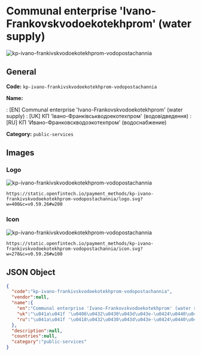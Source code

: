 
# Communal enterprise 'Ivano-Frankovskvodoekotekhprom' (water supply) 
![kp-ivano-frankivskvodoekotekhprom-vodopostachannia](https://static.openfintech.io/payment_methods/kp-ivano-frankivskvodoekotekhprom-vodopostachannia/logo.svg?w=400&c=v0.59.26#w200)  

## General 
**Code:** `kp-ivano-frankivskvodoekotekhprom-vodopostachannia` 
 
**Name:** 
 
:	[EN] Communal enterprise 'Ivano-Frankovskvodoekotekhprom' (water supply) 
:	[UK] КП 'Івано-Франківськводоекотехпром' (водовідведення) 
:	[RU] КП 'Ивано-Франковскводоэкотехпром' (водоснабжение) 
 
**Category:** `public-services` 
 

## Images 

### Logo 
![kp-ivano-frankivskvodoekotekhprom-vodopostachannia](https://static.openfintech.io/payment_methods/kp-ivano-frankivskvodoekotekhprom-vodopostachannia/logo.svg?w=400&c=v0.59.26#w200)  

```
https://static.openfintech.io/payment_methods/kp-ivano-frankivskvodoekotekhprom-vodopostachannia/logo.svg?w=400&c=v0.59.26#w200
```  

### Icon 
![kp-ivano-frankivskvodoekotekhprom-vodopostachannia](https://static.openfintech.io/payment_methods/kp-ivano-frankivskvodoekotekhprom-vodopostachannia/icon.svg?w=278&c=v0.59.26#w100)  

```
https://static.openfintech.io/payment_methods/kp-ivano-frankivskvodoekotekhprom-vodopostachannia/icon.svg?w=278&c=v0.59.26#w100
```  

## JSON Object 

```json
{
  "code":"kp-ivano-frankivskvodoekotekhprom-vodopostachannia",
  "vendor":null,
  "name":{
    "en":"Communal enterprise 'Ivano-Frankovskvodoekotekhprom' (water supply)",
    "uk":"\u041a\u041f '\u0406\u0432\u0430\u043d\u043e-\u0424\u0440\u0430\u043d\u043a\u0456\u0432\u0441\u044c\u043a\u0432\u043e\u0434\u043e\u0435\u043a\u043e\u0442\u0435\u0445\u043f\u0440\u043e\u043c' (\u0432\u043e\u0434\u043e\u0432\u0456\u0434\u0432\u0435\u0434\u0435\u043d\u043d\u044f)",
    "ru":"\u041a\u041f '\u0418\u0432\u0430\u043d\u043e-\u0424\u0440\u0430\u043d\u043a\u043e\u0432\u0441\u043a\u0432\u043e\u0434\u043e\u044d\u043a\u043e\u0442\u0435\u0445\u043f\u0440\u043e\u043c' (\u0432\u043e\u0434\u043e\u0441\u043d\u0430\u0431\u0436\u0435\u043d\u0438\u0435)"
  },
  "description":null,
  "countries":null,
  "category":"public-services"
}
```  
